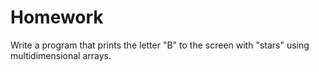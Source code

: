 # Homework
Write a program that prints the letter "B" to the screen with "stars" using multidimensional arrays.
